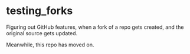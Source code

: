 # testing_forks
Figuring out GitHub features, when a fork of a repo gets created, and the original source gets updated.

Meanwhile, this repo has moved on.
